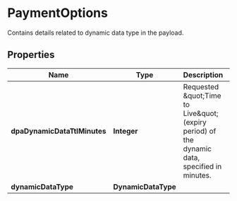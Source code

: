 

# PaymentOptions

Contains details related to dynamic data type in the payload.

## Properties

| Name | Type | Description | Notes |
|------------ | ------------- | ------------- | -------------|
|**dpaDynamicDataTtlMinutes** | **Integer** | Requested \&quot;Time to Live\&quot; (expiry period) of the dynamic data, specified in minutes. |  [optional] |
|**dynamicDataType** | **DynamicDataType** |  |  [optional] |



